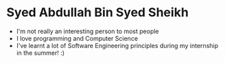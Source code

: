 # Syed Abdullah Bin Syed Sheikh

* I'm not really an interesting person to most people
* I love programming and Computer Science
* I've learnt a lot of Software Engineering principles during my internship in the summer! :)